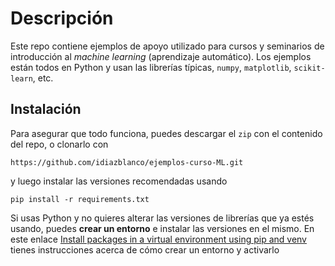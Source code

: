# Descripción
Este repo contiene ejemplos de apoyo utilizado para cursos y seminarios de introducción al *machine learning* (aprendizaje automático). Los ejemplos están todos en Python y usan las librerías típicas, `numpy`, `matplotlib`, `scikit-learn`, etc.

## Instalación
Para asegurar que todo funciona, puedes descargar el `zip` con el contenido del repo, o clonarlo con

```
https://github.com/idiazblanco/ejemplos-curso-ML.git
```

y luego instalar las versiones recomendadas usando

```
pip install -r requirements.txt
```

Si usas Python y no quieres alterar las versiones de librerías que ya estés usando, puedes **crear un entorno** e instalar las versiones en el mismo. En este enlace [Install packages in a virtual environment using pip and venv](https://packaging.python.org/en/latest/guides/installing-using-pip-and-virtual-environments/) tienes instrucciones acerca de cómo crear un entorno y activarlo
